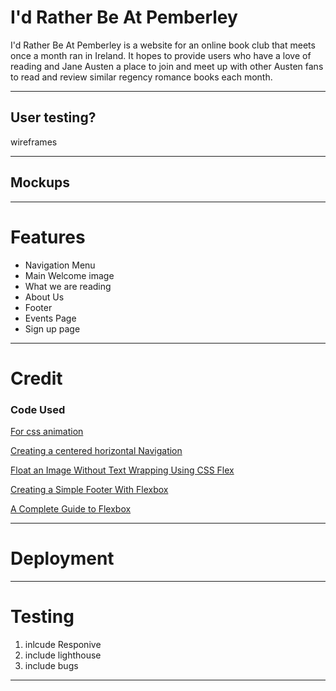# I'd Rather Be At Pemberley
I'd Rather Be At Pemberley is a website for an online book club that meets once a month ran in Ireland. It hopes to provide users who have a love of reading and Jane Austen a place to join and meet up with other Austen fans to read and review similar regency romance books each month.

---
## User testing?
wireframes

---
## Mockups

---
# Features
* Navigation Menu
* Main Welcome image
* What we are reading 
* About Us
* Footer
* Events Page 
* Sign up page

---
# Credit
### Code Used
[For css animation](https://www.w3schools.com/css/tryit.asp?filename=trycss3_animation1)

[Creating a centered horizontal Navigation](https://csswizardry.com/2011/01/create-a-centred-horizontal-navigation/)

[Float an Image Without Text Wrapping Using CSS Flex ](https://www.youtube.com/watch?v=e2RQM4pE8uI)

[Creating a Simple Footer With Flexbox](https://www.youtube.com/watch?v=UOnFJ6tu3PY)

[A Complete Guide to Flexbox](https://css-tricks.com/snippets/css/a-guide-to-flexbox/)

---

# Deployment

---
# Testing
1. inlcude Responive
2. include lighthouse
3. include bugs
---




